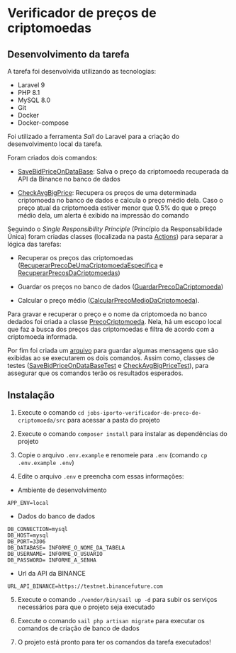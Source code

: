 # Verificador de preços de criptomoedas

## Desenvolvimento da tarefa

A tarefa foi desenvolvida utilizando as tecnologias:

- Laravel 9
- PHP 8.1
- MySQL 8.0
- Git
- Docker
- Docker-compose

Foi utilizado a ferramenta *Sail* do Laravel para a criação do desenvolvimento local da tarefa.

Foram criados dois comandos:

- [SaveBidPriceOnDataBase](src/app/Console/Commands/SaveBidPriceOnDataBase.php): Salva o preço da criptomoeda recuperada da API da Binance no banco de dados

- [CheckAvgBigPrice](src/app/Console/Commands/CheckAvgBigPrice.php): Recupera os preços de uma determinada criptomoeda no banco de dados e calcula o preço médio dela. Caso o preço atual da criptomoeda estiver menor que 0.5% do que o preço médio dela, um alerta é exibido na impressão do comando

Seguindo o *Single Responsibility Principle* (Princípio da Responsabilidade Única) foram criadas classes (localizada na pasta [Actions](src/app/Http/Actions/)) para separar a lógica das tarefas:

- Recuperar os preços das criptomoedas ([RecuperarPrecoDeUmaCriptomoedaEspecifica](src/app/Http/Actions/RecuperarPrecoDeUmaCriptomoedaEspecifica.php) e [RecuperarPrecosDaCriptomoedas](src/app/Http/Actions/RecuperarPrecosDaCriptomoedas.php))
- Guardar os preços no banco de dados ([GuardarPrecoDaCriptomoeda](src/app/Http/Actions/GuardarPrecoDaCriptomoeda.php))  

- Calcular o preço médio ([CalcularPrecoMedioDaCriptomoeda](src/app/Http/Actions/CalcularPrecoMedioDaCriptomoeda.php)).

Para gravar e recuperar o preço e o nome da criptomoeda no banco dedados foi criada a classe [PrecoCriptomoeda](src/app/Models/PrecoCriptomoeda.php). Nela, há um escopo local que faz a busca dos preços das criptomoedas e filtra de acordo com a criptomoeda informada.

Por fim foi criada um [arquivo](src/lang/pt_br/comandos.php) para guardar algumas mensagens que são exibidas ao se executarem os dois comandos. Assim como, classes de testes ([SaveBidPriceOnDataBaseTest](src/tests/Feature/Commands/SaveBidPriceOnDataBaseTest.php) e [CheckAvgBigPriceTest](src/tests/Feature/Commands/CheckAvgBigPriceTest.php)), para assegurar que os comandos terão os resultados esperados.

## Instalação

1. Execute o comando `cd jobs-iporto-verificador-de-preco-de-criptomoeda/src` para acessar a pasta do projeto

2. Execute o comando `composer install` para instalar as dependências do projeto

3. Copie o arquivo `.env.example` e renomeie para `.env` (comando `cp .env.example .env`)

4. Edite o arquivo `.env` e preencha com essas informações:

- Ambiente de desenvolvimento

```
APP_ENV=local
```

- Dados do banco de dados

```
DB_CONNECTION=mysql
DB_HOST=mysql
DB_PORT=3306
DB_DATABASE= INFORME_O_NOME_DA_TABELA
DB_USERNAME= INFORME_O_USUARIO
DB_PASSWORD= INFORME_A_SENHA
```

- Url da API da BINANCE

```
URL_API_BINANCE=https://testnet.binancefuture.com
```

5. Execute o comando `./vendor/bin/sail up -d` para subir os serviços necessários para que o projeto seja executado

6. Execute o comando `sail php artisan migrate` para executar os comandos de criação de banco de dados

7. O projeto está pronto para ter os comandos da tarefa executados!
